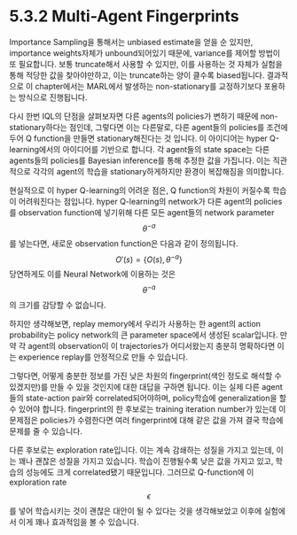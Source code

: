 # 5.3.2 Multi-Agent Fingerprints

Importance Sampling을 통해서는 unbiased estimate을 얻을 순 있지만, importance weights자체가 unbound되어있기 때문에, variance를 제어할 방법이 또 필요합니다. 보통 truncate해서 사용할 수 있지만, 이를 사용하는 것 자체가 실험을 통해 적당한 값을 찾아야만하고, 이는 truncate하는 양이 클수록 biased됩니다. 결과적으로 이 chapter에서는 MARL에서 발생하는 non-stationary를 교정하기보다 포용하는 방식으로 진행됩니다.

다시 한번 IQL의 단점을 살펴보자면 다른 agents의 policies가 변하기 때문에 non-stationary하다는 점인데, 그렇다면 이는 다른말로, 다른 agent들의 policies를 조건에 두어 Q function을 만들면 stationary해진다는 것 입니다. 이 아이디어는 hyper Q-learning에서의 아이디어를 기반으로 합니다. 각 agent들의 state space는 다른 agents들의 policies를 Bayesian inference를 통해 추정한 값을 가집니다. 이는 직관적으로 각각의 agent의 학습을 stationary하게하지만 환경이 복잡해짐을 의미합니다.

현실적으로 이 hyper Q-learning의 어려운 점은, Q function의 차원이 커질수록 학습이 어려워진다는 점입니다. hyper Q-learning의 network가 다른 agent의 policies를 observation function에 넣기위해 다른 모든 agent들의 network parameter $$ \theta^{-a}$$를 넣는다면, 새로운 observation function은 다음과 같이 정의됩니다. $$ O'(s) = \{O(s),\theta^{-a}\} $$당연하게도 이를 Neural Network에 이용하는 것은 $$ \theta^{-a}$$의 크기를 감당할 수 없습니다.

하지만 생각해보면, replay memory에서 우리가 사용하는 한 agent의 action probability는 policy network의 큰 parameter space에서 생성된 scalar입니다. 만약 각 agent의 observation이 이 trajectories가 어디서왔는지 충분히 명확하다면 이는 experience replay를 안정적으로 만들 수 있습니다.

그렇다면, 어떻게 충분한 정보를 가진 낮은 차원의 fingerprint\(색인 정도로 해석할 수 있겠지만\)를 만들 수 있을 것인지에 대한 대답을 구하면 됩니다. 이는 실제 다른 agent들의 state-action pair와 correlated되어야하며, policy학습에 generalization을 할 수 있어야 합니다. fingerprint의 한 후보로는 training iteration number가 있는데 이 문제점은 policies가 수렴한다면 여러 fingerprint에 대해 같은 값을 가져 결국 학습에 문제를 줄 수 있습니다.

다른 후보로는 exploration rate입니다. 이는 계속 감쇄하는 성질을 가지고 있는데, 이는 꽤나 괜찮은 성질을 가지고 있습니다. 학습이 진행될수록 낮은 값을 가지고 있고, 학습의 성능에도 크게 correlated됐기 때문입니다. 그러므로 Q-function에 이 exploration rate $$ \epsilon$$를 넣어 학습시키는 것이 괜찮은 대안이 될 수 있다는 것을 생각해보았고 이후에 실험에서 이게 꽤나 효과적임을 볼 수 있습니다.

